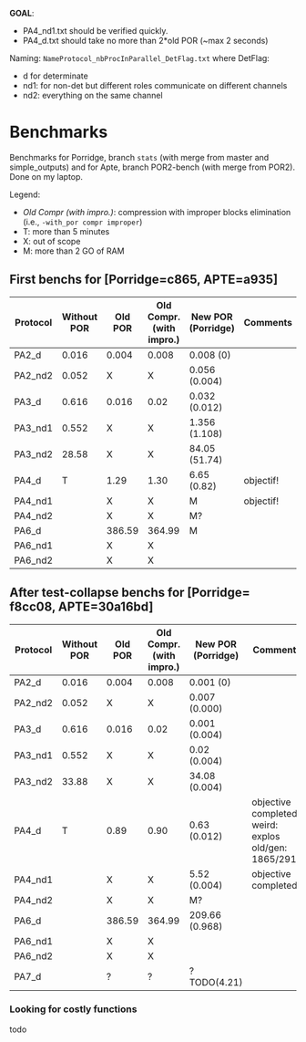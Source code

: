 **GOAL**:
 - PA4_nd1.txt should be verified quickly.
 - PA4_d.txt should take no more than 2*old POR (~max 2 seconds)

Naming: `NameProtocol_nbProcInParallel_DetFlag.txt` where DetFlag:
  - d for determinate
  - nd1: for non-det but different roles communicate on different channels
  - nd2: everything on the same channel

# Benchmarks
Benchmarks for Porridge, branch `stats` (with merge from master and simple_outputs) and for Apte, branch POR2-bench (with merge from POR2).
Done on my laptop.

Legend:
 - *Old Compr (with impro.)*: compression with improper blocks elimination (i.e., `-with_por compr improper`)
 - T: more than 5 minutes
 - X: out of scope
 - M: more than 2 GO of RAM

## First benchs for [Porridge=c865, APTE=a935]
| Protocol | Without POR | Old POR | Old Compr. (with impro.) | New POR (Porridge) | Comments |
| --- | ---        | --- | --- | --- | --- |
| PA2_d	|	 0.016       |	0.004 |	0.008| 0.008 (0) | |
| PA2_nd2 |	 0.052       | X	  |	X    | 0.056 (0.004) | |
| PA3_d	|	 0.616       |	0.016 |	0.02 | 0.032 (0.012) | |
| PA3_nd1 |  0.552       |	X     |	 X   | 1.356 (1.108) | |
| PA3_nd2|	 28.58       |	X     |	 X   | 84.05 (51.74)| |
| PA4_d	|	T            |	1.29 |	1.30 | 6.65 (0.82) | objectif! |
| PA4_nd1 |              |	X |	X | M | objectif! |
| PA4_nd2|	             |	X |	X | M? | |
| PA6_d	|	             |	386.59|	364.99 | M | |
| PA6_nd1 |              |	X |	X | | |
| PA6_nd2|	             |	X |	X | | |

## After test-collapse benchs for [Porridge= f8cc08, APTE=30a16bd]

| Protocol | Without POR | Old POR | Old Compr. (with impro.) | New POR (Porridge) | Comments |
| --- | ---        | --- | --- | --- | --- |
| PA2_d	|	 0.016       |	0.004 |	0.008| 0.001 (0) | |
| PA2_nd2 |	 0.052       | X	  |	X    | 0.007 (0.000) | |
| PA3_d	|	 0.616       |	0.016 |	0.02 | 0.001 (0.004) | |
| PA3_nd1 |  0.552       |	X     |	 X   | 0.02 (0.004) | |
| PA3_nd2|	 33.88       |	X     |	 X   | 34.08 (0.004)| |
| PA4_d	|	T            |	0.89 |	0.90 | 0.63 (0.012) | objective completed!, weird: explos old/gen: 1865/2915 |
| PA4_nd1 |              |	X |	X | 5.52 (0.004) | objective completed  |
| PA4_nd2|	             |	X |	X | M? | |
| PA6_d	|	             |	386.59|	364.99 | 209.66 (0.968) | |
| PA6_nd1 |              |	X |	X | | |
| PA6_nd2|	             |	X |	X | | |
| PA7_d	|	             |	? |	? | ? TODO(4.21) | |

### Looking for costly functions
todo
